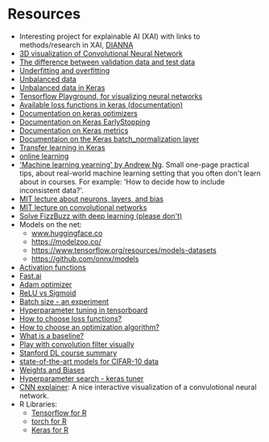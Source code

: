 # Resources
- Interesting project for explainable AI (XAI) with links to methods/research in XAI, [DIANNA](https://github.com/dianna-ai/dianna)
- [3D visualization of Convolutional Neural Network](https://web.archive.org/web/20220126212933/https://www.cs.ryerson.ca/~aharley/vis/conv/)
- [The difference between validation data and test data](https://machinelearningmastery.com/difference-test-validation-datasets/)
- [Underfitting and overfitting](https://machinelearningmastery.com/learning-curves-for-diagnosing-machine-learning-model-performance/)
- [Unbalanced data](https://towardsdatascience.com/handling-imbalanced-datasets-in-deep-learning-f48407a0e758)
- [Unbalanced data in Keras](https://www.tensorflow.org/tutorials/structured_data/imbalanced_data)
- [Tensorflow Playground, for visualizing neural networks](http://playground.tensorflow.org/#activation=tanh&batchSize=10&dataset=circle&regDataset=reg-plane&learningRate=0.03&regularizationRate=0&noise=0&networkShape=4,2&seed=0.45454&showTestData=false&discretize=false&percTrainData=50&x=true&y=true&xTimesY=false&xSquared=false&ySquared=false&cosX=false&sinX=false&cosY=false&sinY=false&collectStats=false&problem=classification&initZero=false&hideText=false)
- [Available loss functions in keras (documentation)](https://keras.io/api/losses/)
- [Documentation on keras optimizers](https://keras.io/api/optimizers/)
- [Documentation on Keras EarlyStopping](https://keras.io/api/callbacks/early_stopping/)
- [Documentation on Keras metrics](https://keras.io/api/metrics/)
- [Documentaion on the Keras batch_normalization layer](https://keras.io/api/layers/normalization_layers/batch_normalization/)
- [Transfer learning in Keras](https://keras.io/guides/transfer_learning/)
- [online learning](https://medium.com/value-stream-design/online-machine-learning-515556ff72c5)
- ['Machine learning yearning' by Andrew Ng](https://github.com/ajaymache/machine-learning-yearning). Small one-page practical tips, about real-world machine learning setting that you often don't learn about in courses. For example: 'How to decide how to include inconsistent data?'.
- [MIT lecture about neurons, layers, and bias](https://www.youtube.com/watch?v=njKP3FqW3Sk&list=PLtBw6njQRU-rwp5__7C0oIVt26ZgjG9NI&index=13&ab_channel=AlexanderAmini)
- [MIT lecture on convolutional networks](https://www.youtube.com/watch?v=iaSUYvmCekI&ab_channel=AlexanderAmini)
- [Solve FizzBuzz with deep learning (please don't)](https://joelgrus.com/2016/05/23/fizz-buzz-in-tensorflow/)
- Models on the net:
    - www.huggingface.co
    - https://modelzoo.co/
    - https://www.tensorflow.org/resources/models-datasets
    - https://github.com/onnx/models
- [Activation functions](https://en.wikipedia.org/wiki/Activation_function)
- [Fast.ai](https://fast.ai)
- [Adam optimizer](https://machinelearningjourney.com/index.php/2021/01/09/adam-optimizer/)
- [ReLU vs Sigmoid](https://medium.com/geekculture/relu-vs-sigmoid-5de5ff756d93)
- [Batch size - an experiment](https://androidkt.com/ideal-batch-size-for-the-keras-neural-network/)
- [Hyperparameter tuning in tensorboard](https://www.tensorflow.org/tensorboard/hyperparameter_tuning_with_hparams)
- [How to choose loss functions?](https://machinelearningmastery.com/how-to-choose-loss-functions-when-training-deep-learning-neural-networks/)
- [How to choose an optimization algorithm?](https://machinelearningmastery.com/tour-of-optimization-algorithms/)
- [What is a baseline?](https://machinelearningmastery.com/how-to-get-baseline-results-and-why-they-matter/)
- [Play with convolution filter visually](https://setosa.io/ev/image-kernels/)
- [Stanford DL course summary](https://stanford.edu/~shervine/teaching/cs-230/cheatsheet-convolutional-neural-networks#)
- [state-of-the-art models for CIFAR-10 data](https://paperswithcode.com/sota/image-classification-on-cifar-10)
- [Weights and Biases](gttps://www.wandb.ai)
- [Hyperparameter search - keras tuner](https://keras.io/keras_tuner/)
- [CNN explainer](https://poloclub.github.io/cnn-explainer/): A nice interactive visualization of a convulotional neural network.
- R Libraries:
    - [Tensorflow for R](https://tensorflow.rstudio.com/)
    - [torch for R](https://torch.mlverse.org/)
    - [Keras for R](https://cran.r-project.org/web/packages/keras/vignettes/)
